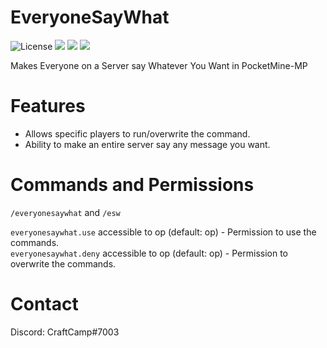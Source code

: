 # EveryoneSayWhat
![License](https://img.shields.io/github/license/CraftCamp1/EveryoneSayWhat)
[![](https://poggit.pmmp.io/shield.dl.total/RandomTP)](https://poggit.pmmp.io/p/EveryoneSayWhat)
[![](https://poggit.pmmp.io/shield.state/RandomTP)](https://poggit.pmmp.io/p/EveryoneSayWhat)
[![](https://poggit.pmmp.io/shield.api/EveryoneSayWhat)](https://poggit.pmmp.io/p/RandomTP)

Makes Everyone on a Server say Whatever You Want in PocketMine-MP

# Features
- Allows specific players to run/overwrite the command.
- Ability to make an entire server say any message you want.

# Commands and Permissions
```/everyonesaywhat``` and ```/esw```

```everyonesaywhat.use``` accessible to op (default: op) - Permission to use the commands. \
```everyonesaywhat.deny``` accessible to op (default: op) - Permission to overwrite the commands.

# Contact
Discord: CraftCamp#7003

